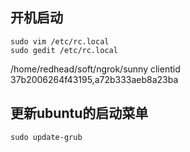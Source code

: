 ## 开机启动
```
sudo vim /etc/rc.local
sudo gedit /etc/rc.local
```
/home/redhead/soft/ngrok/sunny clientid 37b2006264f43195,a72b333aeb8a23ba
## 更新ubuntu的启动菜单
```
sudo update-grub
```
